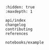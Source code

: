 ```{include} ../README.md

```

```{toctree}
:hidden: true
:maxdepth: 1

api/index
changelog
contributing
references

notebooks/example
```
